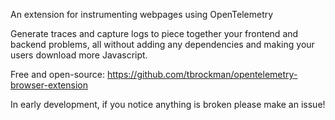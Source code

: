 An extension for instrumenting webpages using OpenTelemetry

Generate traces and capture logs to piece together your frontend and backend problems, all without adding any dependencies and making your users download more Javascript.

Free and open-source: https://github.com/tbrockman/opentelemetry-browser-extension

In early development, if you notice anything is broken please make an issue!